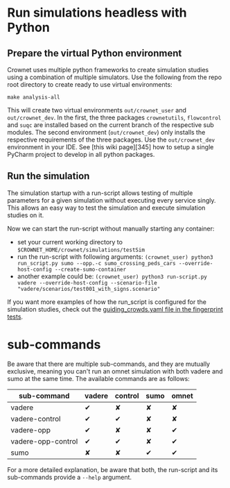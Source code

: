 # Run simulations headless with Python

## Prepare the virtual Python environment 

Crownet uses multiple python frameworks to create simulation studies using a
combination of multiple simulators. Use the following from the repo root directory
to create ready to use virtual environments:

```
make analysis-all
```
This will create two virtual environments `out/crownet_user` and `out/crownet_dev`.
In the first, the three packages `crownetutils`, `flowcontrol` and `suqc` are
installed based on the current branch of the respective sub modules.
The second environment (`out/crownet_dev`) only installs the respective
requirements of the three packages. Use the `out/crownet_dev` environment
in your IDE. See [this wiki page][345] how to setup a single PyCharm
project to develop in all python packages.

## Run the simulation
The simulation startup with a run-script allows testing of multiple parameters for a given simulation without executing every service singly.
This allows an easy way to test the simulation and execute simulation studies on it.

Now we can start the run-script without manually starting any container:
  * set your current working directory to `$CROWNET_HOME/crownet/simulations/testSim`
  * run the run-script with following arguments:
   `(crownet_user) python3 run_script.py sumo --opp.-c sumo_crossing_peds_cars --override-host-config --create-sumo-container`
  * another example could be:
   `(crownet_user) python3 run-script.py vadere --override-host-config --scenario-file "vadere/scenarios/test001_with_signs.scenario"`

If you want more examples of how the run_script is configured for the simulation studies, check out the
[guiding_crowds.yaml file in the fingerprint tests](../../crownet/tests/fingerprint/guiding_crowds.yml).

# sub-commands
Be aware that there are multiple sub-commands, and they are mutually exclusive, meaning you can't run an omnet simulation with both vadere and sumo at the same time.
The available commands are as follows:

|sub-command|vadere|control|sumo|omnet|
| --- | --- | --- | --- | --- |
| vadere | &#x2714; | &#x2718;| &#x2718; | &#x2718; |
| vadere-control | &#x2714;| &#x2714; | &#x2718; | &#x2718; |
| vadere-opp | &#x2714;| &#x2718; | &#x2718; | &#x2714; |
| vadere-opp-control | &#x2714;| &#x2714; | &#x2718; | &#x2714; |
| sumo | &#x2718;| &#x2718; | &#x2714; | &#x2714; |

For a more detailed explanation, be aware that both, the run-script and its sub-commands provide a `--help` argument.